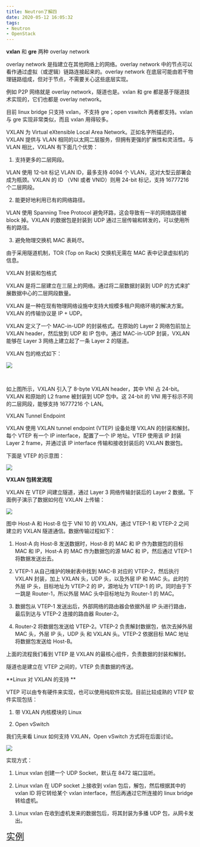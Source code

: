 ```yaml
---
title: Neutron了解四
date: 2020-05-12 16:05:32
tags: 
- Neutron 
- OpenStack
---
```


**vxlan** 和 **gre** 两种 overlay network

overlay network 是指建立在其他网络上的网络。overlay network 中的节点可以看作通过虚拟（或逻辑）链路连接起来的。overlay network 在底层可能由若干物理链路组成，但对于节点，不需要关心这些底层实现。



例如 P2P 网络就是 overlay network，隧道也是。vxlan 和 gre 都是基于隧道技术实现的，它们也都是 overlay network。



目前 linux bridge 只支持 vxlan，不支持 gre；open vswitch 两者都支持。vxlan 与 gre 实现非常类似，而且 vxlan 用得较多。



VXLAN 为 Virtual eXtensible Local Area Network。正如名字所描述的，VXLAN 提供与 VLAN 相同的以太网二层服务，但拥有更强的扩展性和灵活性。与 VLAN 相比，VXLAN 有下面几个优势：



1. 支持更多的二层网段。

VLAN 使用 12-bit 标记 VLAN ID，最多支持 4094 个 VLAN，这对大型云部署会成为瓶颈。VXLAN 的 ID （VNI 或者 VNID）则用 24-bit 标记，支持 16777216 个二层网段。



2. 能更好地利用已有的网络路径。

VLAN 使用 Spanning Tree Protocol 避免环路，这会导致有一半的网络路径被 block 掉。VXLAN 的数据包是封装到 UDP 通过三层传输和转发的，可以使用所有的路径。



3. 避免物理交换机 MAC 表耗尽。

由于采用隧道机制，TOR (Top on Rack) 交换机无需在 MAC 表中记录虚拟机的信息。



VXLAN 封装和包格式


VXLAN 是将二层建立在三层上的网络。通过将二层数据封装到 UDP 的方式来扩展数据中心的二层网段数量。


VXLAN 是一种在现有物理网络设施中支持大规模多租户网络环境的解决方案。VXLAN 的传输协议是 IP + UDP。



VXLAN 定义了一个 MAC-in-UDP 的封装格式。在原始的 Layer 2 网络包前加上 VXLAN header，然后放到 UDP 和 IP 包中。通过 MAC-in-UDP 封装，VXLAN 能够在 Layer 3 网络上建立起了一条 Layer 2 的隧道。



VXLAN 包的格式如下：

[![](https://pic.downk.cc/item/5eba61d5c2a9a83be59c02f4.png)](https://pic.downk.cc/item/5eba61d5c2a9a83be59c02f4.png)

​	

如上图所示，VXLAN 引入了 8-byte VXLAN header，其中 VNI 占 24-bit。VXLAN 和原始的 L2 frame 被封装到 UDP 包中。这 24-bit 的 VNI 用于标示不同的二层网段，能够支持 16777216 个 LAN。

VXLAN Tunnel Endpoint

VXLAN 使用 VXLAN tunnel endpoint (VTEP) 设备处理 VXLAN 的封装和解封。每个 VTEP 有一个 IP interface，配置了一个 IP 地址。VTEP 使用该 IP 封装 Layer 2 frame，并通过该 IP interface 传输和接收封装后的 VXLAN 数据包。



下面是 VTEP 的示意图：

[![](https://pic.downk.cc/item/5eba6281c2a9a83be59cae39.png)](https://pic.downk.cc/item/5eba6281c2a9a83be59cae39.png)

**VXLAN 包转发流程**



VXLAN 在 VTEP 间建立隧道，通过 Layer 3 网络传输封装后的 Layer 2 数据。下面例子演示了数据如何在 VXLAN 上传输：

[![](https://pic.downk.cc/item/5eba6478c2a9a83be59e4845.png)](https://pic.downk.cc/item/5eba6478c2a9a83be59e4845.png)

图中 Host-A 和 Host-B 位于 VNI 10 的 VXLAN，通过 VTEP-1 和 VTEP-2 之间建立的 VXLAN 隧道通信。数据传输过程如下：



1. Host-A 向 Host-B 发送数据时，Host-B 的 MAC 和 IP 作为数据包的目标 MAC 和 IP，Host-A 的 MAC 作为数据包的源 MAC 和 IP，然后通过 VTEP-1 将数据发送出去。



2. VTEP-1 从自己维护的映射表中找到 MAC-B 对应的 VTEP-2，然后执行 VXLAN 封装，加上 VXLAN 头，UDP 头，以及外层 IP 和 MAC 头。此时的外层 IP 头，目标地址为 VTEP-2 的 IP，源地址为 VTEP-1 的 IP。同时由于下一跳是 Router-1，所以外层 MAC 头中目标地址为 Router-1 的 MAC。



3. 数据包从 VTEP-1 发送出后，外部网络的路由器会依据外层 IP 头进行路由，最后到达与 VTEP-2 连接的路由器 Router-2。



4. Router-2 将数据包发送给 VTEP-2。VTEP-2 负责解封数据包，依次去掉外层 MAC 头，外层 IP 头，UDP 头 和 VXLAN 头。VTEP-2 依据目标 MAC 地址将数据包发送给 Host-B。


上面的流程我们看到 VTEP 是 VXLAN 的最核心组件，负责数据的封装和解封。

隧道也是建立在 VTEP 之间的，VTEP 负责数据的传送。

**Linux 对 VXLAN 的支持
**



VTEP 可以由专有硬件来实现，也可以使用纯软件实现。目前比较成熟的 VTEP 软件实现包括：

1. 带 VXLAN 内核模块的 Linux

2. Open vSwitch



我们先来看 Linux 如何支持 VXLAN，Open vSwitch 方式将在后面讨论。

[![](https://pic.downk.cc/item/5eba64dcc2a9a83be59e936d.png)](https://pic.downk.cc/item/5eba64dcc2a9a83be59e936d.png)

实现方式：



1. Linux vxlan 创建一个 UDP Socket，默认在 8472 端口监听。



2. Linux vxlan 在 UDP socket 上接收到 vxlan 包后，解包，然后根据其中的 vxlan ID 将它转给某个 vxlan interface，然后再通过它所连接的 linux bridge 转给虚机。



3. Linux vxlan 在收到虚机发来的数据包后，将其封装为多播 UDP 包，从网卡发出。



[<font size=5>实例</font>](https://mp.weixin.qq.com/s?__biz=MzIwMTM5MjUwMg==&mid=2653587527&idx=1&sn=5ce88aaf61a01a72388619c831f66a85&chksm=8d30805eba4709487a3554f6016498a4e249ade2bb3260c6b7b288cebf13e866080f43f0c3be&scene=21#wechat_redirect)
